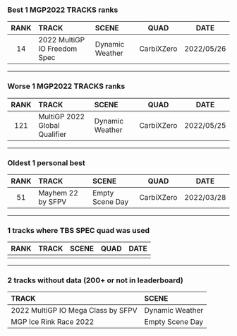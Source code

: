 ### Best 1 MGP2022 TRACKS ranks
|RANK|TRACK|SCENE|QUAD|DATE|
|:---:|:---|:---|:---:|:---:|
|14|2022 MultiGP IO Freedom Spec|Dynamic Weather|CarbiXZero|2022/05/26|
---
### Worse 1 MGP2022 TRACKS ranks
|RANK|TRACK|SCENE|QUAD|DATE|
|:---:|:---|:---|:---:|:---:|
|121|MultiGP 2022 Global Qualifier|Dynamic Weather|CarbiXZero|2022/05/25|
---
### Oldest 1 personal best
|RANK|TRACK|SCENE|QUAD|DATE|
|:---:|:---|:---|:---:|:---:|
|51|Mayhem 22 by SFPV|Empty Scene Day|CarbiXZero|2022/03/28|
---
### 1 tracks where TBS SPEC quad was used
|RANK|TRACK|SCENE|QUAD|DATE|
|:---:|:---|:---|:---:|:---:|
||||||
---
### 2 tracks without data (200+ or not in leaderboard)
|TRACK|SCENE|
|:---|:---|
|2022 MultiGP IO Mega Class by SFPV|Dynamic Weather|
|MGP Ice Rink Race 2022|Empty Scene Day|
